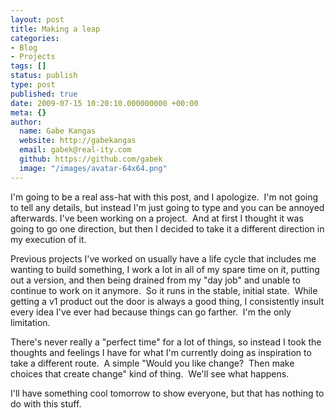 ```yaml
---
layout: post
title: Making a leap
categories:
- Blog
- Projects
tags: []
status: publish
type: post
published: true
date: 2009-07-15 10:20:10.000000000 +00:00
meta: {}
author:
  name: Gabe Kangas
  website: http://gabekangas
  email: gabek@real-ity.com
  github: https://github.com/gabek
  image: "/images/avatar-64x64.png"
---
```

I\'m going to be a real ass-hat with this post, and I apologize.  I\'m not going to tell any details, but instead I\'m just going to type and you can be annoyed afterwards. I\'ve been working on a project.  And at first I thought it was going to go one direction, but then I decided to take it a different direction in my execution of it.

Previous projects I\'ve worked on usually have a life cycle that includes me wanting to build something, I work a lot in all of my spare time on it, putting out a version, and then being drained from my \"day job\" and unable to continue to work on it anymore.  So it runs in the stable, initial state.  While getting a v1 product out the door is always a good thing, I consistently insult every idea I\'ve ever had because things can go farther.  I\'m the only limitation.

There\'s never really a \"perfect time\" for a lot of things, so instead I took the thoughts and feelings I have for what I\'m currently doing as inspiration to take a different route.  A simple \"Would you like change?  Then make choices that create change\" kind of thing.  We\'ll see what happens.

I\'ll have something cool tomorrow to show everyone, but that has nothing to do with this stuff.
